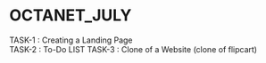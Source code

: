 # OCTANET_JULY
TASK-1 : Creating a Landing Page      
TASK-2 : To-Do LIST
TASK-3 : Clone of a Website (clone of flipcart)
